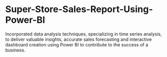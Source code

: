 # Super-Store-Sales-Report-Using-Power-BI
Incorporated data analysis techniques, specializing in time series analysis, to deliver valuable insights, accurate sales forecasting and interactive dashboard creation using Power BI to contribute to the success of a business.
